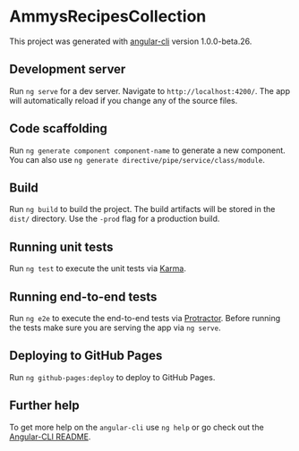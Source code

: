 # AmmysRecipesCollection

This project was generated with [angular-cli](https://github.com/angular/angular-cli) version 1.0.0-beta.26.

## Development server
Run `ng serve` for a dev server. Navigate to `http://localhost:4200/`. The app will automatically reload if you change any of the source files.

## Code scaffolding

Run `ng generate component component-name` to generate a new component. You can also use `ng generate directive/pipe/service/class/module`.

## Build

Run `ng build` to build the project. The build artifacts will be stored in the `dist/` directory. Use the `-prod` flag for a production build.

## Running unit tests

Run `ng test` to execute the unit tests via [Karma](https://karma-runner.github.io).

## Running end-to-end tests

Run `ng e2e` to execute the end-to-end tests via [Protractor](http://www.protractortest.org/).
Before running the tests make sure you are serving the app via `ng serve`.

## Deploying to GitHub Pages

Run `ng github-pages:deploy` to deploy to GitHub Pages.

## Further help

To get more help on the `angular-cli` use `ng help` or go check out the [Angular-CLI README](https://github.com/angular/angular-cli/blob/master/README.md).
